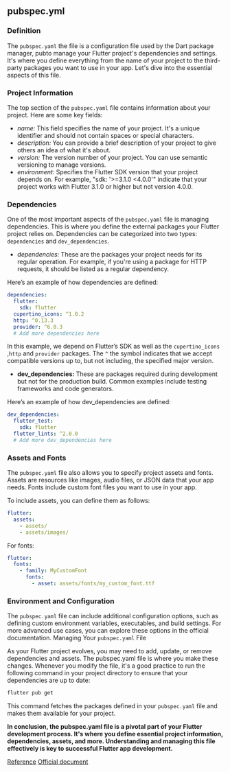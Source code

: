 ## pubspec.yml

### Definition

The `pubspec.yaml` the file is a configuration file used by the Dart package manager, pubto manage your Flutter project's dependencies and settings. It's where you define everything from the name of your project to the third-party packages you want to use in your app. Let's dive into the essential aspects of this file.

### Project Information

The top section of the `pubspec.yaml` file contains information about your project. Here are some key fields:

- _name:_ This field specifies the name of your project. It's a unique identifier and should not contain spaces or special characters.
- _description:_ You can provide a brief description of your project to give others an idea of what it's about.
- _version:_ The version number of your project. You can use semantic versioning to manage versions.
- _environment:_ Specifies the Flutter SDK version that your project depends on. For example, "sdk: '>=3.1.0 <4.0.0'" indicate that your project works with Flutter 3.1.0 or higher but not version 4.0.0.

### Dependencies

One of the most important aspects of the `pubspec.yaml` file is managing dependencies. This is where you define the external packages your Flutter project relies on. Dependencies can be categorized into two types: `dependencies` and `dev_dependencies`.

- _dependencies:_ These are the packages your project needs for its regular operation. For example, if you're using a package for HTTP requests, it should be listed as a regular dependency.

Here’s an example of how dependencies are defined:

```yml
dependencies:
  flutter:
    sdk: flutter
  cupertino_icons: ^1.0.2
  http: ^0.13.3
  provider: ^6.0.3
  # Add more dependencies here
```

In this example, we depend on Flutter’s SDK as well as the `cupertino_icons` ,`http` and `provider` packages. The `^` the symbol indicates that we accept compatible versions up to, but not including, the specified major version.

- **dev_dependencies:** These are packages required during development but not for the production build. Common examples include testing frameworks and code generators.

Here’s an example of how dev_dependencies are defined:

```yml
dev_dependencies:
  flutter_test:
    sdk: flutter
  flutter_lints: ^2.0.0
  # Add more dev_dependencies here
```

### Assets and Fonts

The `pubspec.yaml` file also allows you to specify project assets and fonts. Assets are resources like images, audio files, or JSON data that your app needs. Fonts include custom font files you want to use in your app.

To include assets, you can define them as follows:

```yml
flutter:
  assets:
    - assets/
    - assets/images/
```

For fonts:

```yml
flutter:
  fonts:
    - family: MyCustomFont
      fonts:
        - asset: assets/fonts/my_custom_font.ttf
```

### Environment and Configuration

The `pubspec.yaml` file can include additional configuration options, such as defining custom environment variables, executables, and build settings. For more advanced use cases, you can explore these options in the official documentation.
Managing Your `pubspec.yaml` File

As your Flutter project evolves, you may need to add, update, or remove dependencies and assets. The pubspec.yaml file is where you make these changes. Whenever you modify the file, it's a good practice to run the following command in your project directory to ensure that your dependencies are up to date:

```sh
flutter pub get
```

This command fetches the packages defined in your `pubspec.yaml` file and makes them available for your project.

**In conclusion, the pubspec.yaml file is a pivotal part of your Flutter development process. It's where you define essential project information, dependencies, assets, and more. Understanding and managing this file effectively is key to successful Flutter app development.**

[Reference](https://medium.com/@kamranktk807/flutter-pubspec-yaml-file-explained-in-a-simple-way-3d2f539e41ff)
[Official document](https://docs.flutter.dev/tools/pubspec)
